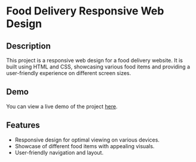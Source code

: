 # Food Delivery Responsive Web Design

## Description

This project is a responsive web design for a food delivery website. It is built using HTML and CSS, showcasing various food items and providing a user-friendly experience on different screen sizes.

## Demo

You can view a live demo of the project [here](https://sidd444.github.io/Food-Delivery-Website/).

## Features

- Responsive design for optimal viewing on various devices.
- Showcase of different food items with appealing visuals.
- User-friendly navigation and layout.


